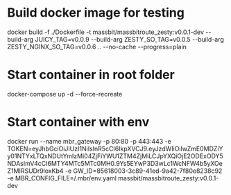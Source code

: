 # Build docker image for testing
docker build -f ./Dockerfile -t massbit/massbitroute_zesty:v0.0.1-dev --build-arg JUICY_TAG=v0.0.9 --build-arg ZESTY_SO_TAG=v0.0.5 --build-arg ZESTY_NGINX_SO_TAG=v0.0.6 .. --no-cache --progress=plain

# Start container in root folder
docker-compose up -d --force-recreate

# Start container with env
docker run --name mbr_gateway -p 80:80 -p 443:443 -e TOKEN=eyJhbGciOiJIUzI1NiIsInR5cCI6IkpXVCJ9.eyJzdWIiOiIwZmE0MDZiYy01NTYxLTQxNDUtYmIzMi04ZjFiYWU1ZTM4ZjMiLCJpYXQiOjE2ODExODY5NDAsImV4cCI6MTY4MTc5MTc0MH0.9Ys5EYwP3D3wLc1WcNFW4b5yXOeZ1MIRSUDr9loxKb4 -e GW_ID=85618003-3c89-41ed-9a42-7f80e8238c92 -e MBR_CONFIG_FILE=/.mbr/env.yaml massbit/massbitroute_zesty:v0.0.1-dev
